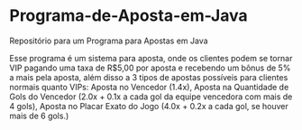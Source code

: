 # Programa-de-Aposta-em-Java
Repositório para um Programa para Apostas em Java

Esse programa é um sistema para aposta, onde os clientes podem se tornar VIP pagando uma taxa de R$5,00 por aposta e recebendo um bônus de 5% a mais pela aposta, além disso a 3 tipos de apostas possíveis para clientes normais quanto VIPs: Aposta no Vencedor (1.4x), Aposta na Quantidade de Gols do Vencedor (2.0x + 0.1x a cada gol da equipe vencedora com mais de 4 gols), Aposta no Placar Exato do Jogo (4.0x + 0.2x a cada gol, se houver mais de 6 gols.)
